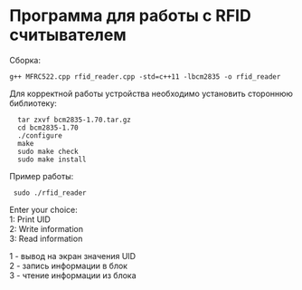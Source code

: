 # Программа для работы с RFID считывателем

Сборка:  
``` 
g++ MFRC522.cpp rfid_reader.cpp -std=c++11 -lbcm2835 -o rfid_reader   
``` 

Для корректной работы устройства необходимо установить стороннюю библиотеку:  
```  
  tar zxvf bcm2835-1.70.tar.gz  
  cd bcm2835-1.70  
  ./configure  
  make  
  sudo make check  
  sudo make install  
```    

Пример работы: 
```   
 sudo ./rfid_reader
```  
Enter your choice:  
        1: Print UID  
        2: Write information  
        3: Read information  

1 - вывод на экран значения UID  
2 - запись информации в блок  
3 - чтение информации из блока  
